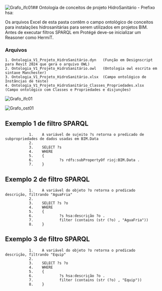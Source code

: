 ![Grafo_ifc01](https://github.com/JLMenegotto/OntologiaBIM/assets/9437020/93d5d5b7-8adf-4c4c-ab3a-a509a9c7ab78)## Ontologia de conceitos de projeto HidroSanitário - Prefixo hsa:

Os arquivos Excel de esta pasta contêm o campo ontológico de conceitos para instalações hidrosanitárias para serem utilizados em projetos BIM.
Antes de executar filtros SPARQL em Protégé deve-se inicializar um Reasoner como HermiT.

### Arquivos
    1. Ontologia_V1_Projeto_HidroSanitário.dyn   (Função em Designscript para Revit 2024 que gera o arquivo OWL)
    2. Ontologia_V1_Projeto_HidroSanitário.owl   (Ontologia owl escrita em sintaxe Manchester)
    3. Ontologia_V1_Projeto_HidroSanitário.xlsx  (Campo ontológico de Instâncias de teste)
    4. Ontologia_V1_Projeto_HidroSanitário_Classes_Propriedades.xlsx (Campo ontológico com Classes e Propriedades e disjunções) 
    
![Grafo_ifc01](https://github.com/JLMenegotto/OntologiaBIM/assets/9437020/b8158716-9c4e-485d-a0e0-5cf59b56e4d4)

![Grafo_ost01](https://github.com/JLMenegotto/OntologiaBIM/assets/9437020/253d9fae-1f23-493d-9830-ed8010c58564)

## Exemplo 1 de filtro SPARQL 

               1.    A variável de sujeito ?s retorna o predicado de subpropriedades de dados usadas em BIM.Data
               2.
               3.    SELECT ?s
               4.    WHERE
               5.    {   
               6.            ?s rdfs:subPropertyOf rioj:BIM.Data .
               7.    }

## Exemplo 2 de filtro SPARQL 

               1.    A variável do objeto ?o retorna o predicado descrição, filtrando "AguaFria"
               2.
               3.    SELECT ?s ?o
               4.    WHERE 
               5.    {   
               6.            ?s hsa:descrição ?o .
               7.            filter (contains (str (?o) , "AguaFria"))
               8.    }

## Exemplo 3 de filtro SPARQL 

               1.    A variável do objeto ?o retorna o predicado descrição, filtrando "Equip"
               2.
               3.    SELECT ?s ?o
               4.    WHERE 
               5.    {   
               6.            ?s hsa:descrição ?o .
               7.            filter (contains (str (?o) , "Equip"))
               8.    }
